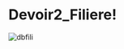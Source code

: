 # Devoir2_Filiere!
![dbfili](https://github.com/hajarST/Devoir2_Filiere/assets/119755584/4c63ac54-e36c-40e1-9aff-a3226be6f647)
